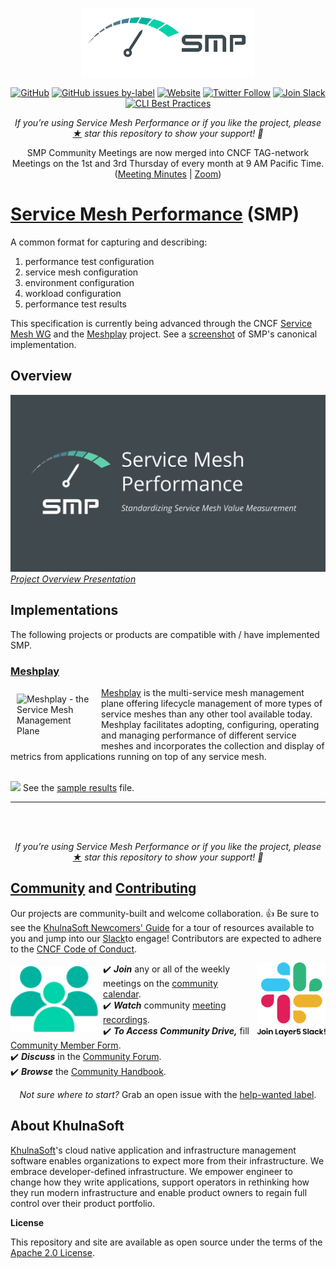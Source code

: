 <p style="text-align:center;" align="center">
  <img align="center" src="https://raw.githubusercontent.com/khulnasoft/service-mesh-performance/master/docs/assets/spec/readme/smp-dark-text-side.svg" width="55%" /></p>

<div align="center">

[![GitHub](https://img.shields.io/github/license/khulnasoft/service-mesh-performance.svg)](LICENSE)
[![GitHub issues by-label](https://img.shields.io/github/issues/khulnasoft/service-mesh-performance/help%20wanted.svg)](https://github.com/issues?utf8=✓&q=is%3Aopen+is%3Aissue+archived%3Afalse+org%3Akhulnasoft+label%3A%22help+wanted%22+")
[![Website](https://img.shields.io/website/https/khulnasoft.com/meshplay.svg)](https://khulnasoft.github.io)
[![Twitter Follow](https://img.shields.io/twitter/follow/khulnasoft.svg?label=Follow&style=social)](https://twitter.com/intent/follow?screen_name=smp_spec)
[![Join Slack](https://img.shields.io/badge/Slack-@khulnasoft.svg?logo=slack)](http://slack.khulnasoft.com)
[![CLI Best Practices](https://bestpractices.coreinfrastructure.org/projects/5054/badge)](https://bestpractices.coreinfrastructure.org/projects/5054)

</div>

<p align="center"><i>If you’re using Service Mesh Performance or if you like the project, please <a href="https://github.com/khulnasoft/service-mesh-performance/stargazers">★</a> star this repository to show your support! 🤩</i></p>

<p align="center">SMP Community Meetings are now merged into CNCF TAG-network Meetings on the 1st and 3rd Thursday of every month at 9 AM Pacific Time. (<a href="https://docs.google.com/document/d/18hYemFKK_PC_KbT_TDBUgb0rknOuIhikkRxer4_bv4Q/edit">Meeting Minutes</a> | <a href="https://zoom.us/my/cncftagnetwork">Zoom</a>)</p>

# [Service Mesh Performance](https://khulnasoft.github.io) (SMP)
A common format for capturing and describing:

1. performance test configuration
1. service mesh configuration
1. environment configuration
1. workload configuration
1. performance test results

This specification is currently being advanced through the CNCF [Service Mesh WG](https://github.com/cncf/sig-network/tree/master/service-mesh-wg) and the [Meshplay](https://khulnasoft.com/meshplay) project. See a [screenshot](docs/assets/spec/readme/meshplay_benchmark_screen.png) of SMP's canonical implementation.

## Overview

<a href="https://docs.google.com/presentation/d/1fm7Eu1T3JSBPVmdFYyyevqQLSmAMLXqzWqC7QxTHGX8/edit#"><img src="docs/assets/spec/readme/smp-overview-slides.png" /></a>
<a href="https://docs.google.com/presentation/d/1fm7Eu1T3JSBPVmdFYyyevqQLSmAMLXqzWqC7QxTHGX8/edit#"><i>Project Overview Presentation</i></a>

<p style="clear:both;">
<h2>Implementations</h2>
The following projects or products are compatible with / have implemented SMP.

<h3><a href="https://khulnasoft.com/meshplay">Meshplay</a></h3>
<a href="https://meshplay.khulnasoft.com"><img src="docs/assets/spec/readme/meshplay-logo-light-text.svg"
style="margin:10px;" width="125px"
alt="Meshplay - the Service Mesh Management Plane" align="left" /></a>
<a href="https://meshplay.khulnasoft.com">Meshplay</a> is the multi-service mesh management plane offering lifecycle management of more types of service meshes than any other tool available today. Meshplay facilitates adopting, configuring, operating and managing performance of different service meshes and incorporates the collection and display of metrics from applications running on top of any service mesh.<br /><br />

<a href="docs/assets/spec/readme/service mesh performance example.gif"><img src="docs/assets/spec/readme/service mesh performance example.gif" /></a>
See the <a href="docs/assets/spec/readme/service mesh performance result.yaml">sample results</a> file.
<hr />
<br /><br /><p align="center"><i>If you’re using Service Mesh Performance or if you like the project, please <a href="https://github.com/khulnasoft/meshplay/stargazers">★</a> star this repository to show your support! 🤩</i></p>
</p>

<p style="clear:both;">
<h2><a name="contributing"></a><a name="community"></a> <a href="http://slack.khulnasoft.com">Community</a> and <a href="https://github.com/khulnasoft/service-mesh-performance/blob/master/CONTRIBUTING.md">Contributing</a></h2>
Our projects are community-built and welcome collaboration. 👍 Be sure to see the <a href="https://khulnasoft.com/community/newcomers">KhulnaSoft Newcomers' Guide</a> for a tour of resources available to you and jump into our <a href="http://slack.khulnasoft.com">Slack</a>to engage! Contributors are expected to adhere to the <a href="https://github.com/cncf/foundation/blob/master/code-of-conduct.md">CNCF Code of Conduct</a>.
<br />
<a href="https://slack.meshplay.khulnasoft.com">

<picture align="right">
  <source media="(prefers-color-scheme: dark)" srcset="docs\assets\spec\readme\slack-dark-128.png"  width="110px" align="right" style="margin-left:10px;margin-top:10px;">
  <source media="(prefers-color-scheme: light)" srcset="docs\assets\spec\readme\slack-128.png" width="110px" align="right" style="margin-left:10px;padding-top:5px;">
  <img alt="Shows an illustrated light mode meshplay logo in light color mode and a dark mode meshplay logo dark color mode." src="docs\assets\spec\readme\slack-128.png" width="110px" align="right" style="margin-left:10px;padding-top:13px;">
</picture>
</a>

<a href="https://meshplay.khulnasoft.com/community"><img alt="KhulnaSoft Service Mesh Community" src="docs/assets/spec/readme/community.svg" style="margin-right:8px;padding-top:5px;" width="140px" align="left" /></a>

<p>
✔️ <em><strong>Join</strong></em> any or all of the weekly meetings on the <a href="https://calendar.google.com/calendar/b/1?cid=bGF5ZXI1LmlvX2VoMmFhOWRwZjFnNDBlbHZvYzc2MmpucGhzQGdyb3VwLmNhbGVuZGFyLmdvb2dsZS5jb20">community calendar</a>.<br />
✔️ <em><strong>Watch</strong></em> community <a href="https://www.youtube.com/c/KhulnaSoftio?sub_confirmation=1">meeting recordings</a>.<br />
✔️ <em><strong>To Access Community Drive,</strong></em> fill <a href="https://docs.google.com/forms/d/e/1FAIpQLSdMLeZY6hZ46yYNkoKKV5OM-jCypjbYcqptbUNltEE73EqCjA/viewform">Community Member Form</a>.<br />
✔️ <em><strong>Discuss</strong></em> in the <a href="https://discuss.khulnasoft.com">Community Forum</a>.<br />
✔️ <em><strong>Browse</strong></em> the <a href="https://khulnasoft.com/community/handbook">Community Handbook</a>.<br />
</p>
<p align="center">
<i>Not sure where to start?</i> Grab an open issue with the <a href="https://github.com/issues?q=is%3Aopen+is%3Aissue+archived%3Afalse+org%3Akhulnasoft+org%3Ameshplay+org%3Aservice-mesh-performance+org%3Aservice-mesh-patterns+label%3A%22help+wanted%22+">help-wanted label</a>.
</p>

## About KhulnaSoft

[KhulnaSoft](https://khulnasoft.com)'s cloud native application and infrastructure management software enables organizations to expect more from their infrastructure. We embrace developer-defined infrastructure. We empower engineer to change how they write applications, support operators in rethinking how they run modern infrastructure and enable product owners to regain full control over their product portfolio.

**License**

This repository and site are available as open source under the terms of the [Apache 2.0 License](https://opensource.org/licenses/Apache-2.0).
